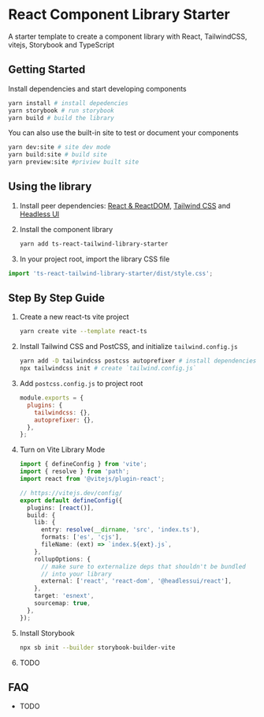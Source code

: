 # React Component Library Starter

A starter template to create a component library with React, TailwindCSS, vitejs, Storybook and TypeScript

## Getting Started

Install dependencies and start developing components

```bash
yarn install # install depedencies
yarn storybook # run storybook
yarn build # build the library
```

You can also use the built-in site to test or document your components

```bash
yarn dev:site # site dev mode
yarn build:site # build site
yarn preview:site #priview built site
```

## Using the library

1. Install peer dependencies: [React & ReactDOM](https://reactjs.org/docs/getting-started.html), [Tailwind CSS](https://tailwindcss.com/docs/installation/using-postcss) and [Headless UI](https://github.com/tailwindlabs/headlessui/tree/main/packages/%40headlessui-react)
2. Install the component library

   ```bash
   yarn add ts-react-tailwind-library-starter
   ```

3. In your project root, import the library CSS file

```ts
import 'ts-react-tailwind-library-starter/dist/style.css';
```

## Step By Step Guide

1. Create a new react-ts vite project

   ```bash
   yarn create vite --template react-ts
   ```

2. Install Tailwind CSS and PostCSS, and initialize `tailwind.config.js`

   ```bash
   yarn add -D tailwindcss postcss autoprefixer # install dependencies
   npx tailwindcss init # create `tailwind.config.js`
   ```

3. Add `postcss.config.js` to project root

   ```js
   module.exports = {
     plugins: {
       tailwindcss: {},
       autoprefixer: {},
     },
   };
   ```

4. Turn on Vite Library Mode

   ```ts
   import { defineConfig } from 'vite';
   import { resolve } from 'path';
   import react from '@vitejs/plugin-react';

   // https://vitejs.dev/config/
   export default defineConfig({
     plugins: [react()],
     build: {
       lib: {
         entry: resolve(__dirname, 'src', 'index.ts'),
         formats: ['es', 'cjs'],
         fileName: (ext) => `index.${ext}.js`,
       },
       rollupOptions: {
         // make sure to externalize deps that shouldn't be bundled
         // into your library
         external: ['react', 'react-dom', '@headlessui/react'],
       },
       target: 'esnext',
       sourcemap: true,
     },
   });
   ```

5. Install Storybook

   ```bash
   npx sb init --builder storybook-builder-vite
   ```

6. TODO

## FAQ

- TODO

